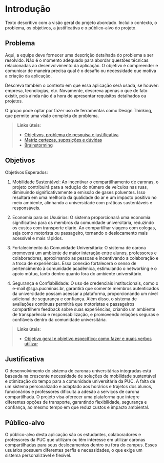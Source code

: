 # Introdução

Texto descritivo com a visão geral do projeto abordado. Inclui o contexto, o problema, os objetivos, a justificativa e o público-alvo do projeto.

## Problema
Aqui, a equipe deve fornecer uma descrição detalhada do problema a ser resolvido. Não é o momento adequado para abordar questões técnicas relacionadas ao desenvolvimento da aplicação. O objetivo é compreender e comunicar de maneira precisa qual é o desafio ou necessidade que motiva a criação da aplicação.

Descreva também o contexto em que essa aplicação será usada, se  houver: empresa, tecnologias, etc. Novamente, descreva apenas o que de fato existir, pois ainda não é a hora de apresentar requisitos detalhados ou projetos.

O grupo pode optar por fazer uso de ferramentas como Design Thinking, que permite uma visão completa do problema.

> **Links úteis**:
> - [Objetivos, problema de pesquisa e justificativa](https://medium.com/@versioparole/objetivos-problema-de-pesquisa-e-justificativa-c98c8233b9c3)
> - [Matriz certezas, suposições e dúvidas](https://medium.com/educa%C3%A7%C3%A3o-fora-da-caixa/matriz-certezas-suposi%C3%A7%C3%B5es-e-d%C3%BAvidas-fa2263633655)
> - [Brainstorming](https://www.euax.com.br/2018/09/brainstorming/)

## Objetivos

Objetivos Esperados:

1.	Mobilidade Sustentável:
Ao incentivar o compartilhamento de caronas, o projeto contribuirá para a redução do número de veículos nas ruas, diminuindo significativamente a emissão de gases poluentes. Isso resultará em uma melhoria da qualidade do ar e um impacto positivo no meio ambiente, alinhando a universidade com práticas sustentáveis e responsáveis.

3.	Economia para os Usuários:
O sistema proporcionará uma economia significativa para os membros da comunidade universitária, reduzindo os custos com transporte diário. Ao compartilhar viagens com colegas, seja como motorista ou passageiro, tornando o deslocamento mais acessível e mais rápidos.
4.	Fortalecimento da Comunidade Universitária:
O sistema de carona promoverá um ambiente de maior interação entre alunos, professores e colaboradores, aproximando as pessoas e incentivando a colaboração e a troca de experiências. Essa conexão fortalecerá o senso de pertencimento à comunidade acadêmica, estimulando o networking e o apoio mútuo, tanto dentro quanto fora do ambiente universitário.

6.	Segurança e Confiabilidade:
O uso de credenciais institucionais, como o e-mail @sga.pucminas.br, garantirá que somente membros autenticados da universidade possam acessar a plataforma, proporcionando um nível adicional de segurança e confiança. Além disso, o sistema de avaliações contínuas permitirá que motoristas e passageiros compartilhem feedback sobre suas experiências, criando um ambiente de transparência e responsabilização, e promovendo relações seguras e confiáveis dentro da comunidade universitária.


 
> **Links úteis**:
> - [Objetivo geral e objetivo específico: como fazer e quais verbos utilizar](https://blog.mettzer.com/diferenca-entre-objetivo-geral-e-objetivo-especifico/)

## Justificativa

O desenvolvimento do sistema de caronas universitárias integradas está baseada na crescente necessidade de soluções de mobilidade sustentável e otimização do tempo para a comunidade universitária da PUC. A falta de um sistema personalizado e adaptado aos horários e trajetos dos alunos, funcionários e professores dificulta a adesão a serviços de carona compartilhada. O projeto visa oferecer uma plataforma que integre diferentes opções de transporte, garantindo flexibilidade, segurança e confiança, ao mesmo tempo em que reduz custos e impacto ambiental.

## Público-alvo

O público-alvo desta aplicação são os estudantes, colaboradores e professores da PUC que utilizam ou têm interesse em utilizar caronas compartilhadas para seus deslocamentos dentro ou fora do campus. Esses usuários possuem diferentes perfis e necessidades, o que exige um sistema personalizável e flexível.
